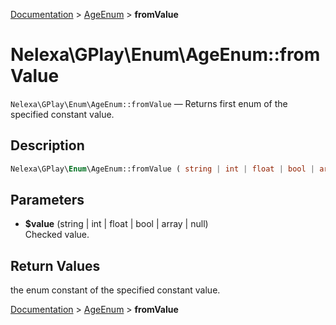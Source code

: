 [Documentation](../../README.md) > [AgeEnum](README.md) > **fromValue**

# Nelexa\GPlay\Enum\AgeEnum::fromValue
`Nelexa\GPlay\Enum\AgeEnum::fromValue` — Returns first enum of the specified constant value.

## Description
```php
Nelexa\GPlay\Enum\AgeEnum::fromValue ( string | int | float | bool | array | null $value ) : static
```

## Parameters
* **$value** (string | int | float | bool | array | null)  
Checked value.

## Return Values
the enum constant of the specified constant value.

[Documentation](../../README.md) > [AgeEnum](README.md) > **fromValue**
